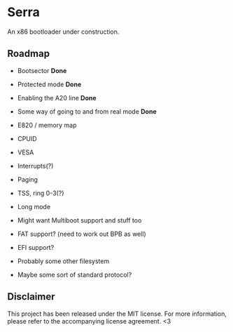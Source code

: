 # Serra
An x86 bootloader under construction.

## Roadmap
- Bootsector **Done**
- Protected mode **Done**

- Enabling the A20 line **Done**
- Some way of going to and from real mode **Done**
- E820 / memory map
- CPUID
- VESA
- Interrupts(?)

- Paging
- TSS, ring 0-3(?)
- Long mode
- Might want Multiboot support and stuff too

- FAT support? (need to work out BPB as well)
- EFI support?
- Probably some other filesystem
- Maybe some sort of standard protocol?


## Disclaimer
This project has been released under the MIT license. For more information, please
refer to the accompanying license agreement. <3
